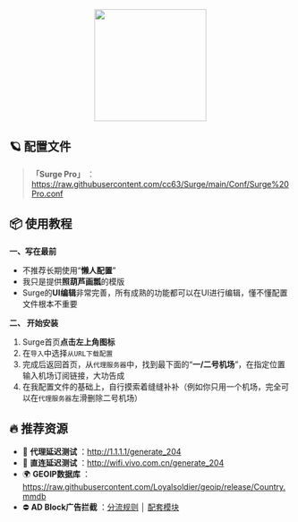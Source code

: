 <div align="center">
 <img src="https://raw.githubusercontent.com/cc63/Surge/main/Module/Surge.png" width="200">
</div>

## 🪐 配置文件
> **「Surge Pro」** ：https://raw.githubusercontent.com/cc63/Surge/main/Conf/Surge%20Pro.conf

## 📦 使用教程

**一、写在最前**

- 不推荐长期使用“**懒人配置**”
- 我只是提供**照葫芦画瓢**的模版
- Surge的**UI编辑**非常完善，所有成熟的功能都可以在UI进行编辑，懂不懂配置文件根本不重要


**二、 开始安装**

1. Surge首页**点击左上角图标**
2. 在`导入`中选择`从URL下载配置`
4. 完成后返回首页，从`代理服务器`中，找到最下面的“**一/二号机场**”，在指定位置输入机场订阅链接，大功告成
5. 在我配置文件的基础上，自行摸索着缝缝补补（例如你只用一个机场，完全可以在`代理服务器`左滑删除二号机场）

## 🔥 推荐资源

-  🛜 **代理延迟测试** ：http://1.1.1.1/generate_204
-  🛜 **直连延迟测试** ：http://wifi.vivo.com.cn/generate_204
-  🌍 **GEOIP数据库** ：https://raw.githubusercontent.com/Loyalsoldier/geoip/release/Country.mmdb
-  ⛔ **AD Block广告拦截** ：[分流规则](https://raw.githubusercontent.com/blackmatrix7/ios_rule_script/master/rule/Surge/Advertising/Advertising_All_No_Resolve.list) │ [配套模块](https://raw.githubusercontent.com/blackmatrix7/ios_rule_script/master/rule/Surge/Advertising/Advertising_MITM.sgmodule)
